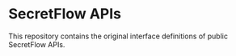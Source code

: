 # SecretFlow APIs

This repository contains the original interface definitions of public SecretFlow APIs.
